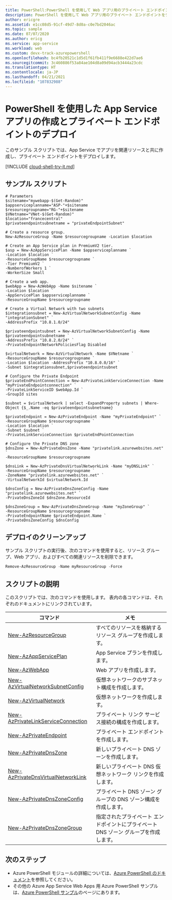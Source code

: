 ```yaml
---
title: PowerShell:PowerShell を使用して Web アプリ用のプライベート エンドポイントをデプロイする
description: PowerShell を使用して Web アプリ用のプライベート エンドポイントをデプロイする方法について説明します
author: ericgre
ms.assetid: e1cc08d5-91cf-49d7-8d0a-c0e7bd2046ac
ms.topic: sample
ms.date: 07/07/2020
ms.author: ericg
ms.service: app-service
ms.workload: web
ms.custom: devx-track-azurepowershell
ms.openlocfilehash: bc4fb20521c1d5d1f61fb411f9e6688e422d7ae6
ms.sourcegitcommit: 3c460886f53a84ae104d8a09d94acb3444a23cdc
ms.translationtype: HT
ms.contentlocale: ja-JP
ms.lasthandoff: 04/21/2021
ms.locfileid: "107832988"
---
```

# <a name="create-an-app-service-app-and-deploy-private-endpoint-using-powershell"></a>PowerShell を使用した App Service アプリの作成とプライベート エンドポイントのデプロイ

このサンプル スクリプトでは、App Service でアプリを関連リソースと共に作成し、プライベート エンドポイントをデプロイします。

[!INCLUDE [cloud-shell-try-it.md](../../../includes/cloud-shell-try-it.md)]


## <a name="sample-script"></a>サンプル スクリプト

```azurepowershell-interactive
# Parameters
$sitename="mywebapp-$(Get-Random)"
$appserviceplanname="ASP-"+$sitename
$resourcegroupname="RG-"+$sitename
$VNetname="VNet-$(Get-Random)"
$location="francecentral"
$privateendpointsubnetname = "privateEndpointSubnet"

# Create a resource group.
New-AzResourceGroup -Name $resourcegroupname -Location $location

# Create an App Service plan in PremiumV2 tier.
$asp = New-AzAppServicePlan -Name $appserviceplanname `
-Location $location `
-ResourceGroupName $resourcegroupname `
-Tier PremiumV2 `
-NumberofWorkers 1 `
-WorkerSize Small

# Create a web app.
$webApp = New-AzWebApp -Name $sitename `
-Location $location `
-AppServicePlan $appserviceplanname `
-ResourceGroupName $resourcegroupname

# Create a Virtual Network with two subnets
$integrationsubnet = New-AzVirtualNetworkSubnetConfig -Name "integrationSubnet" `
-AddressPrefix "10.8.1.0/24"

$privateendpointsubnet = New-AzVirtualNetworkSubnetConfig -Name $privateendpointsubnetname `
-AddressPrefix "10.8.2.0/24" `
-PrivateEndpointNetworkPoliciesFlag Disabled

$virtualNetwork = New-AzVirtualNetwork -Name $VNetname `
-ResourceGroupName $resourcegroupname `
-Location $location -AddressPrefix "10.8.0.0/16" `
-Subnet $integrationsubnet,$privateendpointsubnet

# Configure the Private Endpoint
$privateEndPointConnection = New-AzPrivateLinkServiceConnection -Name "myPrivateEndpointconnection" `
-PrivateLinkServiceID $webApp.Id `
-GroupId sites

$subnet = $virtualNetwork | select -ExpandProperty subnets | Where-Object {$_.Name -eq $privateendpointsubnetname}

$privateEndpoint = New-AzPrivateEndpoint -Name "myPrivateEndpoint" `
-ResourceGroupName $resourcegroupname `
-Location $location `
-Subnet $subnet `
-PrivateLinkServiceConnection $privateEndPointConnection

# Configure the Private DNS zone
$dnsZone = New-AzPrivateDnsZone -Name "privatelink.azurewebsites.net" `
-ResourceGroupName $resourcegroupname

$dnsLink = New-AzPrivateDnsVirtualNetworkLink -Name "myDNSLink" `
-ResourceGroupName $resourcegroupname `
-ZoneName "privatelink.azurewebsites.net" `
-VirtualNetworkId $virtualNetwork.Id

$dnsConfig = New-AzPrivateDnsZoneConfig -Name "privatelink.azurewebsites.net" `
-PrivateDnsZoneId $dnsZone.ResourceId

$dnsZoneGroup = New-AzPrivateDnsZoneGroup -Name "myZoneGroup" `
-ResourceGroupName $resourcegroupname `
-PrivateEndpointName $privateEndpoint.Name `
-PrivateDnsZoneConfig $dnsConfig
```


## <a name="clean-up-deployment"></a>デプロイのクリーンアップ 

サンプル スクリプトの実行後、次のコマンドを使用すると、リソース グループ、Web アプリ、およびすべての関連リソースを削除できます。

```powershell
Remove-AzResourceGroup -Name myResourceGroup -Force
```


## <a name="script-explanation"></a>スクリプトの説明

このスクリプトでは、次のコマンドを使用します。 表内の各コマンドは、それぞれのドキュメントにリンクされています。

| コマンド | メモ |
|---|---|
| [New-AzResourceGroup](/powershell/module/az.resources/new-azresourcegroup) | すべてのリソースを格納するリソース グループを作成します。 |
| [New-AzAppServicePlan](/powershell/module/az.websites/new-azappserviceplan) | App Service プランを作成します。 |
| [New-AzWebApp](/powershell/module/az.websites/new-azwebapp) | Web アプリを作成します。 |
| [New-AzVirtualNetworkSubnetConfig](/powershell/module/az.network/new-azvirtualnetworksubnetconfig) | 仮想ネットワークのサブネット構成を作成します。 |
| [New-AzVirtualNetwork](/powershell/module/az.network/new-azvirtualnetwork) | 仮想ネットワークを作成します。 |
| [New-AzPrivateLinkServiceConnection](/powershell/module/az.network/new-azprivatelinkserviceconnection) | プライベート リンク サービス接続の構成を作成します。 |
| [New-AzPrivateEndpoint](/powershell/module/az.network/new-azprivateendpoint) | プライベート エンドポイントを作成します。 |
| [New-AzPrivateDnsZone](/powershell/module/az.privatedns/new-azprivatednszone) | 新しいプライベート DNS ゾーンを作成します。 |
| [New-AzPrivateDnsVirtualNetworkLink](/powershell/module/az.privatedns/new-azprivatednsvirtualnetworklink) | 新しいプライベート DNS 仮想ネットワーク リンクを作成します。 |
| [New-AzPrivateDnsZoneConfig](/powershell/module/az.network/new-azprivatednszoneconfig) | プライベート DNS ゾーン グループの DNS ゾーン構成を作成します。 |
| [New-AzPrivateDnsZoneGroup](/powershell/module/az.network/new-azprivatednszonegroup) | 指定されたプライベート エンドポイントにプライベート DNS ゾーン グループを作成します。 |

## <a name="next-steps"></a>次のステップ

- Azure PowerShell モジュールの詳細については、[Azure PowerShell のドキュメント](/powershell/azure/)を参照してください。
- その他の Azure App Service Web Apps 用 Azure PowerShell サンプルは、[Azure PowerShell サンプル](../samples-powershell.md)のページにあります。
